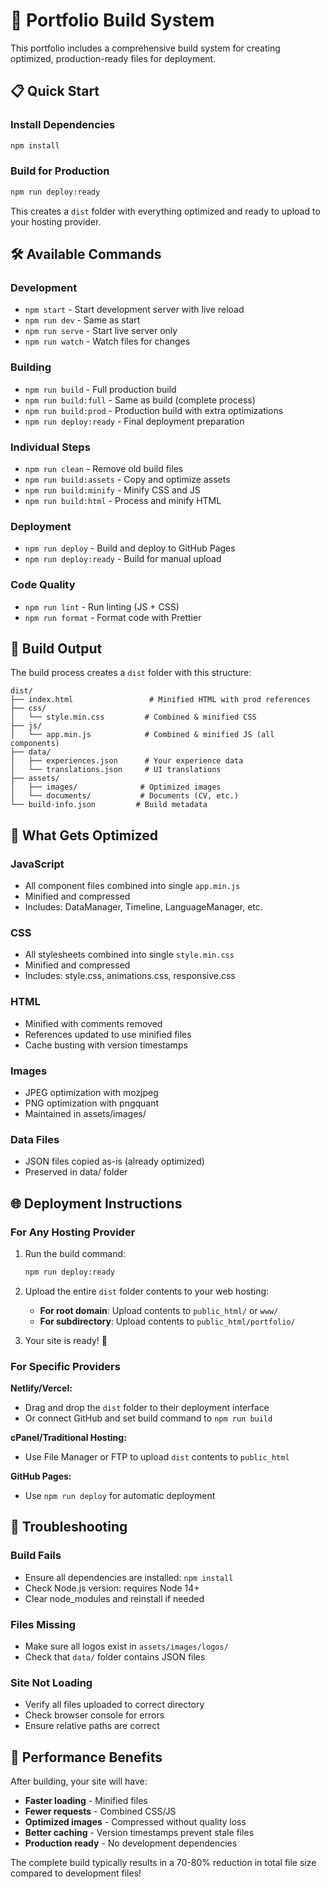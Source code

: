 # 🚀 Portfolio Build System

This portfolio includes a comprehensive build system for creating optimized, production-ready files for deployment.

## 📋 Quick Start

### Install Dependencies
```bash
npm install
```

### Build for Production
```bash
npm run deploy:ready
```

This creates a `dist` folder with everything optimized and ready to upload to your hosting provider.

## 🛠️ Available Commands

### Development
- `npm start` - Start development server with live reload
- `npm run dev` - Same as start
- `npm run serve` - Start live server only
- `npm run watch` - Watch files for changes

### Building
- `npm run build` - Full production build
- `npm run build:full` - Same as build (complete process)
- `npm run build:prod` - Production build with extra optimizations
- `npm run deploy:ready` - Final deployment preparation

### Individual Steps
- `npm run clean` - Remove old build files
- `npm run build:assets` - Copy and optimize assets
- `npm run build:minify` - Minify CSS and JS
- `npm run build:html` - Process and minify HTML

### Deployment
- `npm run deploy` - Build and deploy to GitHub Pages
- `npm run deploy:ready` - Build for manual upload

### Code Quality
- `npm run lint` - Run linting (JS + CSS)
- `npm run format` - Format code with Prettier

## 📁 Build Output

The build process creates a `dist` folder with this structure:

```
dist/
├── index.html                 # Minified HTML with prod references
├── css/
│   └── style.min.css         # Combined & minified CSS
├── js/
│   └── app.min.js            # Combined & minified JS (all components)
├── data/
│   ├── experiences.json      # Your experience data
│   └── translations.json     # UI translations
├── assets/
│   ├── images/              # Optimized images
│   └── documents/           # Documents (CV, etc.)
└── build-info.json         # Build metadata

```

## 🎯 What Gets Optimized

### JavaScript
- All component files combined into single `app.min.js`
- Minified and compressed
- Includes: DataManager, Timeline, LanguageManager, etc.

### CSS
- All stylesheets combined into single `style.min.css`
- Minified and compressed
- Includes: style.css, animations.css, responsive.css

### HTML
- Minified with comments removed
- References updated to use minified files
- Cache busting with version timestamps

### Images
- JPEG optimization with mozjpeg
- PNG optimization with pngquant
- Maintained in assets/images/

### Data Files
- JSON files copied as-is (already optimized)
- Preserved in data/ folder

## 🌐 Deployment Instructions

### For Any Hosting Provider

1. Run the build command:
   ```bash
   npm run deploy:ready
   ```

2. Upload the entire `dist` folder contents to your web hosting:
   - **For root domain**: Upload contents to `public_html/` or `www/`
   - **For subdirectory**: Upload contents to `public_html/portfolio/`

3. Your site is ready! 🎉

### For Specific Providers

**Netlify/Vercel:**
- Drag and drop the `dist` folder to their deployment interface
- Or connect GitHub and set build command to `npm run build`

**cPanel/Traditional Hosting:**
- Use File Manager or FTP to upload `dist` contents to `public_html`

**GitHub Pages:**
- Use `npm run deploy` for automatic deployment

## 🔧 Troubleshooting

### Build Fails
- Ensure all dependencies are installed: `npm install`
- Check Node.js version: requires Node 14+
- Clear node_modules and reinstall if needed

### Files Missing
- Make sure all logos exist in `assets/images/logos/`
- Check that `data/` folder contains JSON files

### Site Not Loading
- Verify all files uploaded to correct directory
- Check browser console for errors
- Ensure relative paths are correct

## 🚀 Performance Benefits

After building, your site will have:
- **Faster loading** - Minified files
- **Fewer requests** - Combined CSS/JS
- **Optimized images** - Compressed without quality loss
- **Better caching** - Version timestamps prevent stale files
- **Production ready** - No development dependencies

The complete build typically results in a 70-80% reduction in total file size compared to development files!